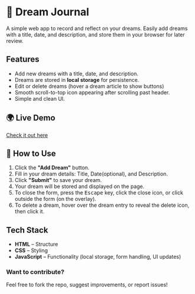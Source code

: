 # 🌙 Dream Journal

A simple web app to record and reflect on your dreams. Easily add dreams with a title, date, and description, and store them in your browser for later review.

## Features
- Add new dreams with a title, date, and description.
- Dreams are stored in **local storage** for persistence.
- Edit or delete dreams (hover a dream article to show buttons)
- Smooth scroll-to-top icon appearing after scrolling past header.
- Simple and clean UI.

## 🌍 Live Demo
[Check it out here](https://simonsjostrand-portfolio.github.io/dream-journal/)  

## 📖 How to Use
1. Click the **"Add Dream"** button.
2. Fill in your dream details: Title, Date(optional), and Description.
3. Click **"Submit"** to save your dream.
4. Your dream will be stored and displayed on the page.
5. To close the form, press the <kbd>Escape</kbd> key, click the close icon, or click outside the form (on the overlay).
6. To delete a dream, hover over the dream entry to reveal the delete icon, then click it.

## Tech Stack
- **HTML** – Structure  
- **CSS** – Styling  
- **JavaScript** – Functionality (local storage, form handling, UI updates)

### Want to contribute?
Feel free to fork the repo, suggest improvements, or report issues!

